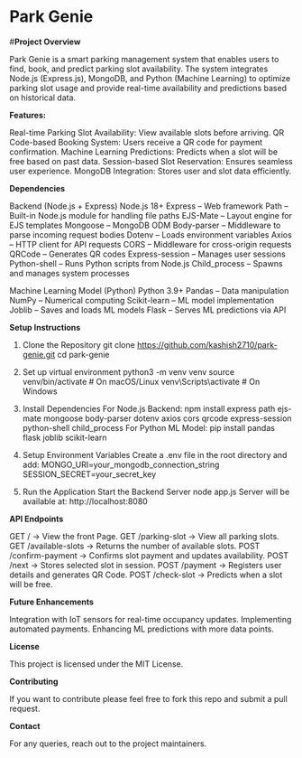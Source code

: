 # **Park Genie**

#**Project Overview**

Park Genie is a smart parking management system that enables users to find, book, and predict parking slot availability. The system integrates Node.js (Express.js), MongoDB, and Python (Machine Learning) to optimize parking slot usage and provide real-time availability and predictions based on historical data.

**Features:**

Real-time Parking Slot Availability: View available slots before arriving.
QR Code-based Booking System: Users receive a QR code for payment confirmation.
Machine Learning Predictions: Predicts when a slot will be free based on past data.
Session-based Slot Reservation: Ensures seamless user experience.
MongoDB Integration: Stores user and slot data efficiently.

**Dependencies**

Backend (Node.js + Express)
Node.js 18+
Express – Web framework
Path – Built-in Node.js module for handling file paths
EJS-Mate – Layout engine for EJS templates
Mongoose – MongoDB ODM
Body-parser – Middleware to parse incoming request bodies
Dotenv – Loads environment variables
Axios – HTTP client for API requests
CORS – Middleware for cross-origin requests
QRCode – Generates QR codes
Express-session – Manages user sessions
Python-shell – Runs Python scripts from Node.js
Child_process – Spawns and manages system processes

Machine Learning Model (Python)
Python 3.9+
Pandas – Data manipulation
NumPy – Numerical computing
Scikit-learn – ML model implementation
Joblib – Saves and loads ML models
Flask – Serves ML predictions via API

**Setup Instructions**

1. Clone the Repository
   git clone https://github.com/kashish2710/park-genie.git
   cd park-genie

2. Set up virtual environment
   python3 -m venv venv
   source venv/bin/activate  # On macOS/Linux
   venv\Scripts\activate  # On Windows

3. Install Dependencies
   For Node.js Backend:
   npm install express path ejs-mate mongoose body-parser dotenv axios cors qrcode express-session python-shell child_process
   For Python ML Model:
   pip install pandas flask joblib scikit-learn

4. Setup Environment Variables
   Create a .env file in the root directory and add:
   MONGO_URI=your_mongodb_connection_string
   SESSION_SECRET=your_secret_key

5. Run the Application
   Start the Backend Server
   node app.js
   Server will be available at: http://localhost:8080


**API Endpoints**

GET / → View the front Page.
GET /parking-slot → View all parking slots.
GET /available-slots → Returns the number of available slots.
POST /confirm-payment → Confirms slot payment and updates availability.
POST /next → Stores selected slot in session.
POST /payment → Registers user details and generates QR Code.
POST /check-slot → Predicts when a slot will be free.

**Future Enhancements**

Integration with IoT sensors for real-time occupancy updates.
Implementing automated payments.
Enhancing ML predictions with more data points.

**License**

This project is licensed under the MIT License.

**Contributing**

If you want to contribute please feel free to fork this repo and submit a pull request.

**Contact**

For any queries, reach out to the project maintainers.

